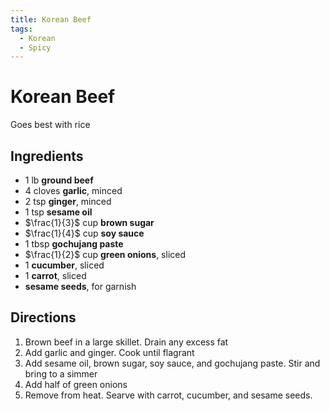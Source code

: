 ```yaml
---
title: Korean Beef
tags:
  - Korean
  - Spicy
---
```


# Korean Beef

Goes best with rice

## Ingredients
- 1 lb **ground beef** 
- 4 cloves **garlic**, minced
- 2 tsp **ginger**, minced
- 1 tsp **sesame oil**
- $\frac{1}{3}$ cup **brown sugar**
- $\frac{1}{4}$ cup **soy sauce**
- 1 tbsp **gochujang paste**
- $\frac{1}{2}$ cup **green onions**, sliced
- 1 **cucumber**, sliced
- 1 **carrot**, sliced
- **sesame seeds**, for garnish

## Directions
1. Brown beef in a large skillet. Drain any excess fat
2. Add garlic and ginger. Cook until flagrant
3. Add sesame oil, brown sugar, soy sauce, and gochujang paste. Stir and bring to a simmer
4. Add half of green onions
5. Remove from heat. Searve with carrot, cucumber, and sesame seeds.
